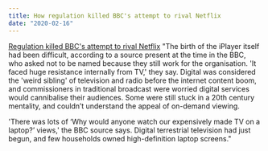 ```yaml
---
title: How regulation killed BBC's attempt to rival Netflix
date: "2020-02-16"
---
```


[Regulation killed BBC's attempt to rival Netflix](https://www.wired.co.uk/article/bbc-netflix-rival-failure) "The birth of the iPlayer itself had been difficult, according to a source present at the time in the BBC, who asked not to be named because they still work for the organisation. 'It faced huge resistance internally from TV,' they say. Digital was considered the 'weird sibling' of television and radio before the internet content boom, and commissioners in traditional broadcast were worried digital services would cannibalise their audiences. Some were still stuck in a 20th century mentality, and couldn’t understand the appeal of on-demand viewing.

'There was lots of ‘Why would anyone watch our expensively made TV on a laptop?’ views,' the BBC source says. Digital terrestrial television had just begun, and few households owned high-definition laptop screens."